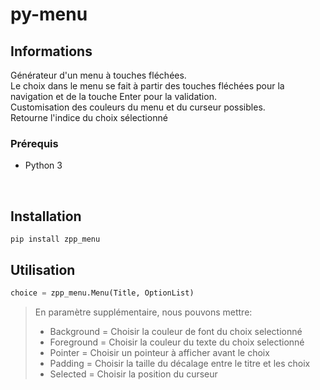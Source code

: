 # py-menu
## Informations
Générateur d'un menu à touches fléchées.<br>
Le choix dans le menu se fait à partir des touches fléchées pour la navigation et de la touche Enter pour la validation.<br>
Customisation des couleurs du menu et du curseur possibles.<br>
Retourne l'indice du choix sélectionné
### Prérequis
- Python 3
<br>

## Installation
```console
pip install zpp_menu
```

## Utilisation
```python
choice = zpp_menu.Menu(Title, OptionList)
```
>En paramètre supplémentaire, nous pouvons mettre:<br/>
>- Background = Choisir la couleur de font du choix selectionné
>- Foreground = Choisir la couleur du texte du choix selectionné
>- Pointer = Choisir un pointeur à afficher avant le choix
>- Padding = Choisir la taille du décalage entre le titre et les choix
>- Selected = Choisir la position du curseur